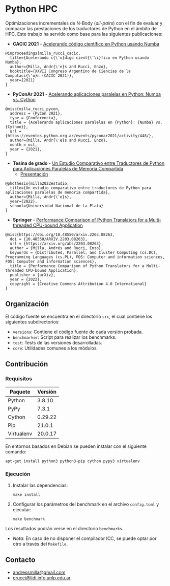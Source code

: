 # Python HPC

Optimizaciones incrementales de N-Body (*all-pairs*) con el fin de evaluar y comparar las prestaciones de los traductores de Python en el ámbito de HPC. Este trabajo ha servido como base para las siguientes publicaciones:

- **CACIC 2021** - [Acelerando código científico en Python usando Numba](http://sedici.unlp.edu.ar/handle/10915/126012)
```
@inproceedings{milla_rucci_cacic,
  title={Acelerando c{\'o}digo cient{\'\i}fico en Python usando Numba},
  author={Milla, Andr{\'e}s and Rucci, Enzo},
  booktitle={XXVII Congreso Argentino de Ciencias de la Computaci{\'o}n (CACIC 2021)},
  year={2021}
}
```
- **PyConAr 2021** - [Acelerando aplicaciones paralelas en Python: Numba vs. Cython](https://eventos.python.org.ar/events/pyconar2021/activity/448/)
```
@misc{milla_rucci_pycon,
  address = {PyCon 2021},
  type = {Conferencia},
  title = {Acelerando aplicaciones paralelas en {Python}: {Numba} vs. {Cython}},
  url = {https://eventos.python.org.ar/events/pyconar2021/activity/448/},
  author={Milla, Andr{\'e}s and Rucci, Enzo},
  month = oct,
  year = {2021},
}
```
- **Tesina de grado** - [Un Estudio Comparativo entre Traductores de Python para Aplicaciones Paralelas de Memoria Compartida](http://sedici.unlp.edu.ar/handle/10915/133463)
  - [Presentación](https://docs.google.com/presentation/d/12FppMCOUSMPD140URRJLe8UJ6pOpUX1LFrOkLnjcz9g/edit?usp=sharing)
```
@phdthesis{milla2022estudio,
  title={Un estudio comparativo entre traductores de Python para aplicaciones paralelas de memoria compartida},
  author={Milla, Andr{\'e}s},
  year={2022},
  school={Universidad Nacional de La Plata}
}
```
- **Springer** - [Performance Comparison of Python Translators for a Multi-threaded CPU-bound Application](https://arxiv.org/abs/2203.08263)
```
@misc{https://doi.org/10.48550/arxiv.2203.08263,
  doi = {10.48550/ARXIV.2203.08263},  
  url = {https://arxiv.org/abs/2203.08263},  
  author = {Milla, Andrés and Rucci, Enzo},  
  keywords = {Distributed, Parallel, and Cluster Computing (cs.DC), Programming Languages (cs.PL), FOS: Computer and information sciences, FOS: Computer and information sciences},  
  title = {Performance Comparison of Python Translators for a Multi-threaded CPU-bound Application},  
  publisher = {arXiv},  
  year = {2022},  
  copyright = {Creative Commons Attribution 4.0 International}
}
```

## Organización

El código fuente se encuentra en el directorio `src`, el cual contiene los siguientes subdirectorios:

- `versions`: Contiene el código fuente de cada versión probada.
- `benchmarker`: Script para realizar los benchmarks.
- `test`: Tests de las versiones desarrolladas.
- `core`: Utilidades comunes a los módulos.


## Contribución

### Requisitos

| Paquete     | Versión     |
| ----------- | ----------- |
| Python      | 3.8.10      |
| PyPy        | 7.3.1       |
| Cython      | 0.29.22     |
| Pip         | 21.0.1      |
| Virtualenv  | 20.0.17     |


En entornos basados en Debian se pueden instalar con el siguiente comando:

```apt-get install python3 python3-pip cython pypy3 virtualenv```

### Ejecución

1. Instalar las dependencias:

   ```make install```

2. Configurar los parámetros del benchmark en el archivo `config.toml` y ejecutar:

   ```make benchmark```

Los resultados podrán verse en el directorio `benchmarks`.

- *Nota*: En caso de no disponer el compilador ICC, se puede optar por otro a través del `Makefile`.

## Contacto

- [andressmilla@gmail.com](mailto:andressmilla@gmail.com)
- [erucci@lidi.info.unlp.edu.ar](mailto:erucci@lidi.info.unlp.edu.ar)
